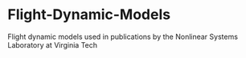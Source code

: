 # Flight-Dynamic-Models
Flight dynamic models used in publications by the Nonlinear Systems Laboratory at Virginia Tech
